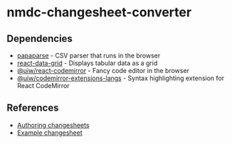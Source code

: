 # nmdc-changesheet-converter

## Dependencies

- [papaparse](https://github.com/mholt/PapaParse) - CSV parser that runs in the browser
- [react-data-grid](https://github.com/adazzle/react-data-grid/) - Displays tabular data as a grid
- [@uiw/react-codemirror](https://github.com/uiwjs/react-codemirror) - Fancy code editor in the browser
- [@uiw/codemirror-extensions-langs](https://uiwjs.github.io/react-codemirror/#/extensions/languages) - Syntax
  highlighting extension for React CodeMirror

## References

- [Authoring changesheets](https://microbiomedata.github.io/nmdc-runtime/howto-guides/author-changesheets/)
- [Example changesheet](https://github.com/microbiomedata/nmdc-runtime/blob/main/metadata-translation/notebooks/data/changesheet-without-separator3.tsv)
